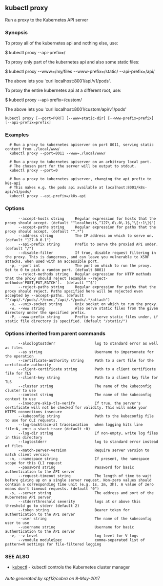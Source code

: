 ## kubectl proxy

Run a proxy to the Kubernetes API server

### Synopsis


To proxy all of the kubernetes api and nothing else, use: 

  $ kubectl proxy --api-prefix=/
  
To proxy only part of the kubernetes api and also some static files: 

  $ kubectl proxy --www=/my/files --www-prefix=/static/ --api-prefix=/api/
  
The above lets you 'curl localhost:8001/api/v1/pods'. 

To proxy the entire kubernetes api at a different root, use: 

  $ kubectl proxy --api-prefix=/custom/
  
The above lets you 'curl localhost:8001/custom/api/v1/pods'

```
kubectl proxy [--port=PORT] [--www=static-dir] [--www-prefix=prefix] [--api-prefix=prefix]
```

### Examples

```
  # Run a proxy to kubernetes apiserver on port 8011, serving static content from ./local/www/
  kubectl proxy --port=8011 --www=./local/www/
  
  # Run a proxy to kubernetes apiserver on an arbitrary local port.
  # The chosen port for the server will be output to stdout.
  kubectl proxy --port=0
  
  # Run a proxy to kubernetes apiserver, changing the api prefix to k8s-api
  # This makes e.g. the pods api available at localhost:8001/k8s-api/v1/pods/
  kubectl proxy --api-prefix=/k8s-api
```

### Options

```
      --accept-hosts string     Regular expression for hosts that the proxy should accept. (default "^localhost$,^127\.0\.0\.1$,^\[::1\]$")
      --accept-paths string     Regular expression for paths that the proxy should accept. (default "^.*")
      --address string          The IP address on which to serve on. (default "127.0.0.1")
      --api-prefix string       Prefix to serve the proxied API under. (default "/")
      --disable-filter          If true, disable request filtering in the proxy. This is dangerous, and can leave you vulnerable to XSRF attacks, when used with an accessible port.
  -p, --port int                The port on which to run the proxy. Set to 0 to pick a random port. (default 8001)
      --reject-methods string   Regular expression for HTTP methods that the proxy should reject (example --reject-methods='POST,PUT,PATCH').  (default "^$")
      --reject-paths string     Regular expression for paths that the proxy should reject. Paths specified here will be rejected even accepted by --accept-paths. (default "^/api/.*/pods/.*/exec,^/api/.*/pods/.*/attach")
  -u, --unix-socket string      Unix socket on which to run the proxy.
  -w, --www string              Also serve static files from the given directory under the specified prefix.
  -P, --www-prefix string       Prefix to serve static files under, if static file directory is specified. (default "/static/")
```

### Options inherited from parent commands

```
      --alsologtostderr                  log to standard error as well as files
      --as string                        Username to impersonate for the operation
      --certificate-authority string     Path to a cert file for the certificate authority
      --client-certificate string        Path to a client certificate file for TLS
      --client-key string                Path to a client key file for TLS
      --cluster string                   The name of the kubeconfig cluster to use
      --context string                   The name of the kubeconfig context to use
      --insecure-skip-tls-verify         If true, the server's certificate will not be checked for validity. This will make your HTTPS connections insecure
      --kubeconfig string                Path to the kubeconfig file to use for CLI requests.
      --log-backtrace-at traceLocation   when logging hits line file:N, emit a stack trace (default :0)
      --log-dir string                   If non-empty, write log files in this directory
      --logtostderr                      log to standard error instead of files
      --match-server-version             Require server version to match client version
  -n, --namespace string                 If present, the namespace scope for this CLI request
      --password string                  Password for basic authentication to the API server
      --request-timeout string           The length of time to wait before giving up on a single server request. Non-zero values should contain a corresponding time unit (e.g. 1s, 2m, 3h). A value of zero means don't timeout requests. (default "0")
  -s, --server string                    The address and port of the Kubernetes API server
      --stderrthreshold severity         logs at or above this threshold go to stderr (default 2)
      --token string                     Bearer token for authentication to the API server
      --user string                      The name of the kubeconfig user to use
      --username string                  Username for basic authentication to the API server
  -v, --v Level                          log level for V logs
      --vmodule moduleSpec               comma-separated list of pattern=N settings for file-filtered logging
```

### SEE ALSO
* [kubectl](kubectl.md)	 - kubectl controls the Kubernetes cluster manager

###### Auto generated by spf13/cobra on 8-May-2017
